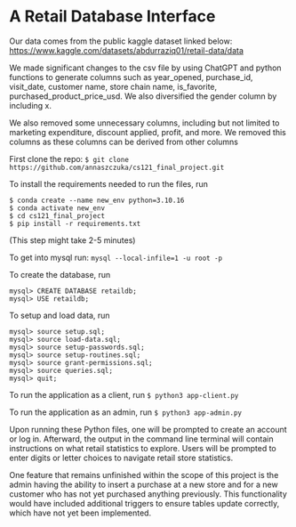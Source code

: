 # A Retail Database Interface

Our data comes from the public kaggle dataset linked below: 
https://www.kaggle.com/datasets/abdurraziq01/retail-data/data

We made significant changes to the csv file by using ChatGPT and python functions to generate columns such as year_opened, purchase_id, visit_date, 
customer name, store chain name, is_favorite, purchased_product_price_usd. 
We also diversified the gender column by including x.

We also removed some unnecessary columns, including but not limited to marketing expenditure, discount applied, profit, and more. 
We removed this columns as these columns can be derived from other columns

First clone the repo: 
```$ git clone https://github.com/annaszczuka/cs121_final_project.git```

To install the requirements needed to run the files, run 
```
$ conda create --name new_env python=3.10.16 
$ conda activate new_env 
$ cd cs121_final_project 
$ pip install -r requirements.txt
```
(This step might take 2-5 minutes)

To get into mysql run:
```mysql --local-infile=1 -u root -p```

To create the database, run
```
mysql> CREATE DATABASE retaildb; 
mysql> USE retaildb;
```

To setup and load data, run
```
mysql> source setup.sql; 
mysql> source load-data.sql; 
mysql> source setup-passwords.sql; 
mysql> source setup-routines.sql; 
mysql> source grant-permissions.sql; 
mysql> source queries.sql;
mysql> quit;
```

To run the application as a client, run ```$ python3 app-client.py```

To run the application as an admin, run ```$ python3 app-admin.py```

Upon running these Python files, one will be prompted to create an account or log in. 
Afterward, the output in the command line terminal will contain instructions on what retail statistics to explore. 
Users will be prompted to enter digits or letter choices to navigate retail store statistics.

One feature that remains unfinished within the scope of this project is the admin having the ability to insert a purchase at a new store 
and for a new customer who has not yet purchased anything previously. This functionality would have included additional triggers to ensure 
tables update correctly, which have not yet been implemented.
